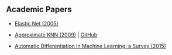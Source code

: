 ## Academic Papers
- [Elastic Net (2005)](https://hastie.su.domains/Papers/B67.2%20(2005)%20301-320%20Zou%20&%20Hastie.pdf)


- [Approximate KNN (2009)](https://www.cs.ubc.ca/research/flann/uploads/FLANN/flann_visapp09.pdf) | [GitHub](https://github.com/flann-lib/flann)

- [Automatic Differentiation in Machine Learning: a Survey (2015)](https://arxiv.org/abs/1502.05767)